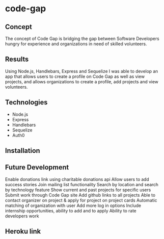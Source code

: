 # code-gap

## Concept
The concept of Code Gap is bridging the gap between Software Developers hungry for experience and organizations in need of skilled volunteers.

## Results
Using Node.js, Handlebars, Express and Sequelize I was able to develop an app that allows users to create a profile on Code Gap as well as view projects, and allows organizations to create a profile, add projects and view volunteers.

## Technologies
* Node.js
* Express
* Handlebars
* Sequelize
* Auth0

## Installation 



## Future Development
Enable donations link using charitable donations api
Allow users to add success stories
Join mailing list functionality
Search by location and search by technology feature
Show current and past projects for specific users
Submit work through Code Gap site
Add github links to all projects
Able to contact organizer on project & apply for project on project cards
Automatic matching of organization with user
Add more log in options
Include internship opportunities, ability to add and to apply
Ability to rate developers work

## Heroku link

